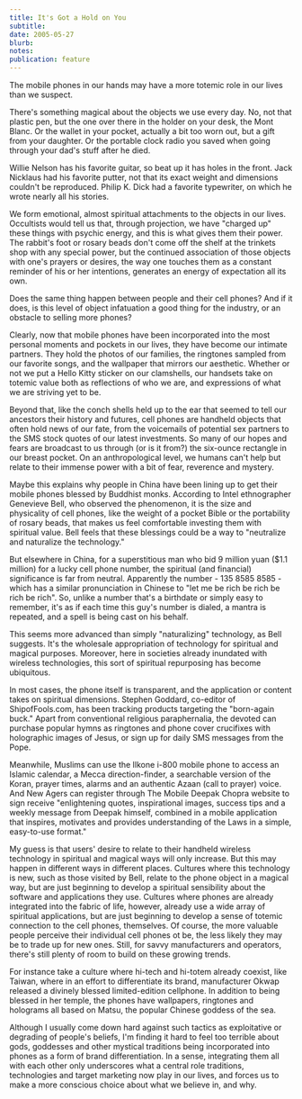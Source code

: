 ```yaml
---
title: It's Got a Hold on You
subtitle: 
date: 2005-05-27
blurb: 
notes: 
publication: feature
---
```


The mobile phones in our hands may have a more totemic role in our lives than we suspect.

There's something magical about the objects we use every day. No, not that plastic pen, but the one over there in the holder on your desk, the Mont Blanc. Or the wallet in your pocket, actually a bit too worn out, but a gift from your daughter. Or the portable clock radio you saved when going through your dad's stuff after he died.

Willie Nelson has his favorite guitar, so beat up it has holes in the front. Jack Nicklaus had his favorite putter, not that its exact weight and dimensions couldn't be reproduced. Philip K. Dick had a favorite typewriter, on which he wrote nearly all his stories.

We form emotional, almost spiritual attachments to the objects in our lives. Occultists would tell us that, through projection, we have "charged up" these things with psychic energy, and this is what gives them their power. The rabbit's foot or rosary beads don't come off the shelf at the trinkets shop with any special power, but the continued association of those objects with one's prayers or desires, the way one touches them as a constant reminder of his or her intentions, generates an energy of expectation all its own.

Does the same thing happen between people and their cell phones? And if it does, is this level of object infatuation a good thing for the industry, or an obstacle to selling more phones?

Clearly, now that mobile phones have been incorporated into the most personal moments and pockets in our lives, they have become our intimate partners. They hold the photos of our families, the ringtones sampled from our favorite songs, and the wallpaper that mirrors our aesthetic. Whether or not we put a Hello Kitty sticker on our clamshells, our handsets take on totemic value both as reflections of who we are, and expressions of what we are striving yet to be.

Beyond that, like the conch shells held up to the ear that seemed to tell our ancestors their history and futures, cell phones are handheld objects that often hold news of our fate, from the voicemails of potential sex partners to the SMS stock quotes of our latest investments. So many of our hopes and fears are broadcast to us through (or is it from?) the six-ounce rectangle in our breast pocket. On an anthropological level, we humans can't help but relate to their immense power with a bit of fear, reverence and mystery.

Maybe this explains why people in China have been lining up to get their mobile phones blessed by Buddhist monks. According to Intel ethnographer Genevieve Bell, who observed the phenomenon, it is the size and physicality of cell phones, like the weight of a pocket Bible or the portability of rosary beads, that makes us feel comfortable investing them with spiritual value. Bell feels that these blessings could be a way to "neutralize and naturalize the technology."

But elsewhere in China, for a superstitious man who bid 9 million yuan ($1.1 million) for a lucky cell phone number, the spiritual (and financial) significance is far from neutral. Apparently the number - 135 8585 8585 - which has a similar pronunciation in Chinese to "let me be rich be rich be rich be rich". So, unlike a number that's a birthdate or simply easy to remember, it's as if each time this guy's number is dialed, a mantra is repeated, and a spell is being cast on his behalf.

This seems more advanced than simply "naturalizing" technology, as Bell suggests. It's the wholesale appropriation of technology for spiritual and magical purposes. Moreover, here in societies already inundated with wireless technologies, this sort of spiritual repurposing has become ubiquitous.

In most cases, the phone itself is transparent, and the application or content takes on spiritual dimensions. Stephen Goddard, co-editor of ShipofFools.com, has been tracking products targeting the "born-again buck." Apart from conventional religious paraphernalia, the devoted can purchase popular hymns as ringtones and phone cover crucifixes with holographic images of Jesus, or sign up for daily SMS messages from the Pope.

Meanwhile, Muslims can use the Ilkone i-800 mobile phone to access an Islamic calendar, a Mecca direction-finder, a searchable version of the Koran, prayer times, alarms and an authentic Azaan (call to prayer) voice. And New Agers can register through The Mobile Deepak Chopra website to sign receive "enlightening quotes, inspirational images, success tips and a weekly message from Deepak himself, combined in a mobile application that inspires, motivates and provides understanding of the Laws in a simple, easy-to-use format."

My guess is that users' desire to relate to their handheld wireless technology in spiritual and magical ways will only increase. But this may happen in different ways in different places. Cultures where this technology is new, such as those visited by Bell, relate to the phone object in a magical way, but are just beginning to develop a spiritual sensibility about the software and applications they use. Cultures where phones are already integrated into the fabric of life, however, already use a wide array of spiritual applications, but are just beginning to develop a sense of totemic connection to the cell phones, themselves. Of course, the more valuable people perceive their individual cell phones ot be, the less likely they may be to trade up for new ones. Still, for savvy manufacturers and operators, there's still plenty of room to build on these growing trends.

For instance take a culture where hi-tech and hi-totem already coexist, like Taiwan, where in an effort to differentiate its brand, manufacturer Okwap released a divinely blessed limited-edition cellphone. In addition to being blessed in her temple, the phones have wallpapers, ringtones and holograms all based on Matsu, the popular Chinese goddess of the sea.

Although I usually come down hard against such tactics as exploitative or degrading of people's beliefs, I'm finding it hard to feel too terrible about gods, goddesses and other mystical traditions being incorporated into phones as a form of brand differentiation. In a sense, integrating them all with each other only underscores what a central role traditions, technologies and target marketing now play in our lives, and forces us to make a more conscious choice about what we believe in, and why.
